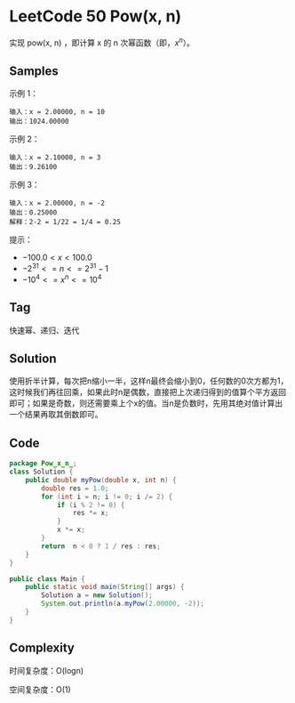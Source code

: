 # LeetCode 50 Pow(x, n)

实现 pow(x, n) ，即计算 x 的 n 次幂函数（即，$x^n$）。

## Samples

示例 1：

```
输入：x = 2.00000, n = 10
输出：1024.00000
```

示例 2：

```
输入：x = 2.10000, n = 3
输出：9.26100
```

示例 3：

```
输入：x = 2.00000, n = -2
输出：0.25000
解释：2-2 = 1/22 = 1/4 = 0.25
```


提示：

- $-100.0 < x < 100.0$
- $-2^{31} <= n <= 2^{31}-1$
- $-10^4 <= x^n <= 10^4$

## Tag

快速幂、递归、迭代

## Solution

使用折半计算，每次把n缩小一半，这样n最终会缩小到0，任何数的0次方都为1，这时候我们再往回乘，如果此时n是偶数，直接把上次递归得到的值算个平方返回即可；如果是奇数，则还需要乘上个x的值。当n是负数时，先用其绝对值计算出一个结果再取其倒数即可。

## Code

```java
package Pow_x_n_;
class Solution {
    public double myPow(double x, int n) {
        double res = 1.0;
        for (int i = n; i != 0; i /= 2) {
            if (i % 2 != 0) {
                res *= x;
            }
            x *= x;
        }
        return  n < 0 ? 1 / res : res;
    }
}

public class Main {
    public static void main(String[] args) {
        Solution a = new Solution();
        System.out.println(a.myPow(2.00000, -2));
    }
}
```

## Complexity

时间复杂度：O(logn)

空间复杂度：O(1)